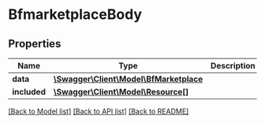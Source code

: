 # BfmarketplaceBody

## Properties
Name | Type | Description | Notes
------------ | ------------- | ------------- | -------------
**data** | [**\Swagger\Client\Model\BfMarketplace**](BfMarketplace.md) |  | [optional] 
**included** | [**\Swagger\Client\Model\Resource[]**](Resource.md) |  | [optional] 

[[Back to Model list]](../../README.md#documentation-for-models) [[Back to API list]](../../README.md#documentation-for-api-endpoints) [[Back to README]](../../README.md)

